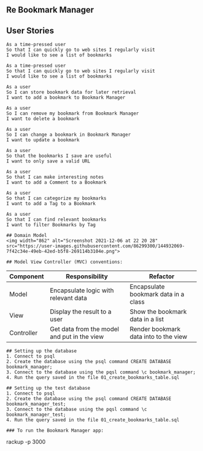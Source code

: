## Re Bookmark Manager

## User Stories

```
As a time-pressed user
So that I can quickly go to web sites I regularly visit
I would like to see a list of bookmarks
```
```
As a time-pressed user
So that I can quickly go to web sites I regularly visit
I would like to see a list of bookmarks
```
```
As a user
So I can store bookmark data for later retrieval
I want to add a bookmark to Bookmark Manager
```
```
As a user
So I can remove my bookmark from Bookmark Manager
I want to delete a bookmark
```
```
As a user
So I can change a bookmark in Bookmark Manager
I want to update a bookmark
```
```
As a user
So that the bookmarks I save are useful
I want to only save a valid URL
```
```
As a user
So that I can make interesting notes
I want to add a Comment to a Bookmark
```
```
As a user
So that I can categorize my bookmarks
I want to add a Tag to a Bookmark
```
```
As a user
So that I can find relevant bookmarks
I want to filter Bookmarks by Tag

## Domain Model
<img width="862" alt="Screenshot 2021-12-06 at 22 20 28" src="https://user-images.githubusercontent.com/86299300/144932069-7f42c34e-49eb-42ed-b5f8-269114b3104e.png">

## Model View Controller (MVC) conventions:
```
| Component   | Responsibility                                | Refactor                                |
|------------ |---------------------------------------------  |---------------------------------------- |
| Model       | Encapsulate logic with relevant data          | Encapsulate bookmark data in a class    |
| View        | Display the result to a user                  | Show the bookmark data in a list        |
| Controller  | Get data from the model and put in the view   | Render bookmark data into to the view   |
```
## Setting up the database
1. Connect to psql
2. Create the database using the psql command CREATE DATABASE bookmark_manager;
3. Connect to the database using the pqsl command \c bookmark_manager;
4. Run the query saved in the file 01_create_bookmarks_table.sql

## Setting up the test database
1. Connect to psql
2. Create the database using the psql command CREATE DATABASE bookmark_manager_test;
3. Connect to the database using the pqsl command \c bookmark_manager_test;
4. Run the query saved in the file 01_create_bookmarks_table.sql

### To run the Bookmark Manager app:

```
rackup -p 3000
```